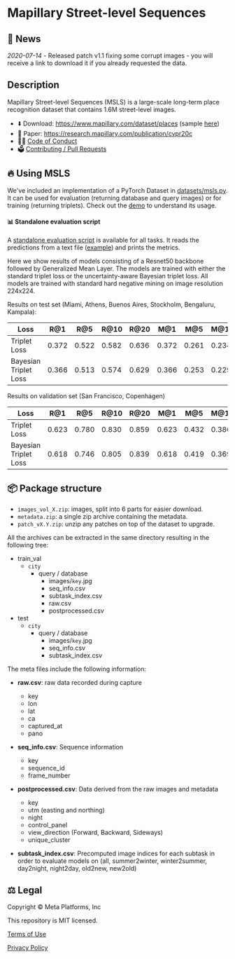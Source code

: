 # Mapillary Street-level Sequences

## :newspaper: News

*2020-07-14* - Released patch v1.1 fixing some corrupt images - you will receive a link to download it if you already requested the data.

## Description

Mapillary Street-level Sequences (MSLS) is a large-scale long-term place recognition dataset that contains 1.6M street-level images.

- ⬇️ Download: https://www.mapillary.com/dataset/places (sample [here](https://static.mapillary.com/MSLS_samples.zip))
- 📄 Paper: https://research.mapillary.com/publication/cvpr20c
- ️🧑‍⚖️ [Code of Conduct](CODE_OF_CONDUCT.md)
- 🗳️ [Contributing / Pull Requests](CONTRIBUTING.md)


## 🔥 Using MSLS

We've included an implementation of a PyTorch Dataset in [datasets/msls.py](mapillary_sls/datasets/msls.py).
It can be used for evaluation (returning database and query images) or for training (returning triplets).
Check out the [demo](demo.ipynb) to understand its usage.


#### 📊 Standalone evaluation script

A [standalone evaluation script](evaluate.py) is available for all tasks. It reads the predictions from a text file ([example](files)) and prints the metrics.

Here we show results of models consisting of a Resnet50 backbone followed by Generalized Mean Layer. The models are trained with either the standard triplet loss or the uncertainty-aware Bayesian triplet loss. All models are trained with standard hard negative mining on image resolution 224x224.

Results on test set (Miami, Athens, Buenos Aires, Stockholm, Bengaluru, Kampala):

|   Loss   |   R@1  |   R@5  |   R@10  |   R@20  |   M@1  |   M@5  |   M@10  |   M@20  |
|-|-|-|-|-|-|-|-|-|
|   Triplet Loss  | 0.372  |   0.522  |   0.582  |   0.636  |   0.372  |   0.261  |   0.234  |   0.228 |
|   Bayesian Triplet Loss  | 0.366	| 0.513	| 0.574	| 0.629 |	0.366|	0.253|	0.229|	0.222 |

Results on validation set (San Francisco, Copenhagen)

|   Loss   |   R@1  |   R@5  |   R@10  |   R@20  |   M@1  |   M@5  |   M@10  |   M@20  |
|-|-|-|-|-|-|-|-|-|
|   Triplet Loss  | 0.623  |   0.780  |   0.830  |   0.859  |   0.623  |   0.432  |   0.380  |   0.372 |
|   Bayesian Triplet Loss  | 0.618	| 0.746	| 0.805	| 0.839 |	0.618|	0.419|	0.369|	0.360 |

## 📦 Package structure

- `images_vol_X.zip`: images, split into 6 parts for easier download.
- `metadata.zip`: a single zip archive containing the metadata.
- `patch_vX.Y.zip`: unzip any patches on top of the dataset to upgrade.

All the archives can be extracted in the same directory resulting in the following tree:

- train_val
    - `city`
        - query / database
            - images/`key`.jpg
            - seq_info.csv
            - subtask_index.csv
            - raw.csv
            - postprocessed.csv
- test
    - `city`
        - query / database
            - images/`key`.jpg
            - seq_info.csv
            - subtask_index.csv

The meta files include the following information:

- **raw.csv**: raw data recorded during capture
	- key
	- lon
	- lat
	- ca
	- captured_at
	- pano

- **seq_info.csv**: Sequence information
	- key
	- sequence_id
	- frame_number

- **postprocessed.csv**: Data derived from the raw images and metadata
	- key
	- utm (easting and northing)
	- night
	- control_panel
	- view_direction (Forward, Backward, Sideways)
	- unique_cluster

- **subtask_index.csv**: Precomputed image indices for each subtask in order to evaluate models on (all, summer2winter, winter2summer, day2night, night2day, old2new, new2old)

## ⚖ Legal

Copyright © Meta Platforms, Inc

This repository is MIT licensed.

[Terms of Use](https://opensource.facebook.com/legal/terms)

[Privacy Policy](https://opensource.facebook.com/legal/privacy)
